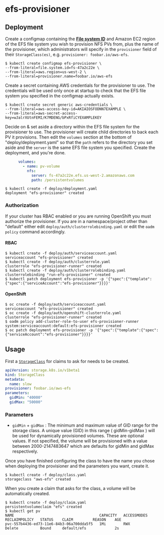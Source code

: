 # efs-provisioner


## Deployment

Create a configmap containing the [**File system ID**](http://docs.aws.amazon.com/efs/latest/ug/gs-step-two-create-efs-resources.html) and Amazon EC2 region of the EFS file system you wish to provision NFS PVs from, plus the name of the provisioner, which administrators will specify in the `provisioner` field of their `StorageClass(es)`, e.g. `provisioner: foobar.io/aws-efs`.

```console
$ kubectl create configmap efs-provisioner \
--from-literal=file.system.id=fs-47a2c22e \
--from-literal=aws.region=us-west-2 \
--from-literal=provisioner.name=foobar.io/aws-efs
```

Create a secret containing AWS credentials for the provisioner to use. The credentials will be used only once at startup to check that the EFS file system you specified in the configmap actually exists.

```console
$ kubectl create secret generic aws-credentials \
--from-literal=aws-access-key-id=AKIAIOSFODNN7EXAMPLE \
--from-literal=aws-secret-access-key=wJalrXUtnFEMI/K7MDENG/bPxRfiCYEXAMPLEKEY
```

Decide on & set aside a directory within the EFS file system for the provisioner to use. The provisioner will create child directories to back each PV it provisions. Then edit the `volumes` section at the bottom of "deploy/deployment.yaml" so that the `path` refers to the directory you set aside and the `server` is the same EFS file system you specified. Create the deployment, and you're done.

```yaml
      volumes:
        - name: pv-volume
          nfs:
            server: fs-47a2c22e.efs.us-west-2.amazonaws.com
            path: /persistentvolumes
```

```console
$ kubectl create -f deploy/deployment.yaml
deployment "efs-provisioner" created
```

### Authorization

If your cluster has RBAC enabled or you are running OpenShift you must authorize the provisioner. If you are in a namespace/project other than "default" either edit `deploy/auth/clusterrolebinding.yaml` or edit the `oadm policy` command accordingly.

#### RBAC
```console
$ kubectl create -f deploy/auth/serviceaccount.yaml
serviceaccount "efs-provisioner" created
$ kubectl create -f deploy/auth/clusterrole.yaml
clusterrole "efs-provisioner-runner" created
$ kubectl create -f deploy/auth/clusterrolebinding.yaml
clusterrolebinding "run-efs-provisioner" created
$ kubectl patch deployment efs-provisioner -p '{"spec":{"template":{"spec":{"serviceAccount":"efs-provisioner"}}}}'
```

#### OpenShift
```console
$ oc create -f deploy/auth/serviceaccount.yaml
serviceaccount "efs-provisioner" created
$ oc create -f deploy/auth/openshift-clusterrole.yaml
clusterrole "efs-provisioner-runner" created
$ oadm policy add-cluster-role-to-user efs-provisioner-runner system:serviceaccount:default:efs-provisioner created
$ oc patch deployment efs-provisioner -p '{"spec":{"template":{"spec":{"serviceAccount":"efs-provisioner"}}}}'
```

## Usage

First a [`StorageClass`](https://kubernetes.io/docs/user-guide/persistent-volumes/#storageclasses) for claims to ask for needs to be created.

```yaml
apiVersion: storage.k8s.io/v1beta1
kind: StorageClass
metadata:
  name: slow
provisioner: foobar.io/aws-efs
parameters:
  gidMin: "40000"
  gidMax: "50000"
```

### Parameters

* `gidMin` + `gidMax` : The minimum and maximum value of GID range for the storage class. A unique value (GID) in this range ( gidMin-gidMax ) will be used for dynamically provisioned volumes. These are optional values. If not specified, the volume will be provisioned with a value between 2000-2147483647 which are defaults for gidMin and gidMax respectively.

Once you have finished configuring the class to have the name you chose when deploying the provisioner and the parameters you want, create it.

```console
$ kubectl create -f deploy/class.yaml 
storageclass "aws-efs" created
```

When you create a claim that asks for the class, a volume will be automatically created.

```console
$ kubectl create -f deploy/claim.yaml 
persistentvolumeclaim "efs" created
$ kubectl get pv
NAME                                       CAPACITY   ACCESSMODES   RECLAIMPOLICY   STATUS    CLAIM         REASON    AGE
pvc-557b4436-ed73-11e6-84b3-06a700dda5f5   1Mi        RWX           Delete          Bound     default/efs             2s
```
